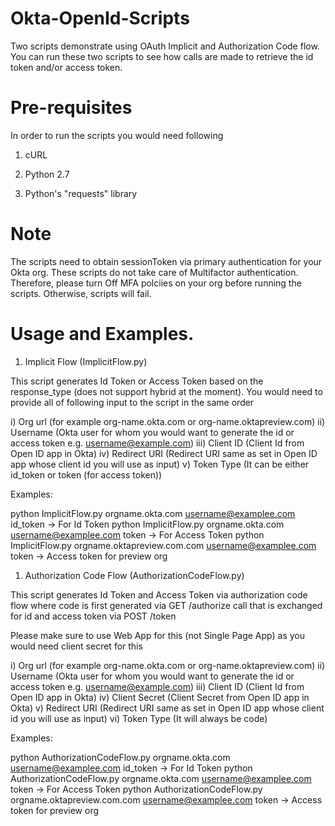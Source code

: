 # Okta-OpenId-Scripts

Two scripts demonstrate using OAuth Implicit and Authorization Code flow. You can run these two scripts to see how calls are 
made to retrieve the id token and/or access token.

# Pre-requisites

In order to run the scripts you would need following

1) cURL 


2) Python 2.7 


3) Python's "requests" library  

# Note

The scripts need to obtain sessionToken via primary authentication for your Okta org. These scripts do not take care of Multifactor
authentication. Therefore, please turn Off MFA polciies on your org before running the scripts. Otherwise, scripts will fail. 

# Usage and Examples.

1) Implicit Flow (ImplicitFlow.py)

This script generates Id Token or Access Token based on the response_type (does not support hybrid at the moment). You would need to 
provide all of following input to the script in the same order 

i) Org url (for example org-name.okta.com or org-name.oktapreview.com)
ii) Username (Okta user for whom you would want to generate the id or access token e.g. username@example.com)
iii) Client ID (Client Id from Open ID app in Okta)
iv) Redirect URI (Redirect URI same as set in Open ID app whose client id you will use as input)
v) Token Type (It can be either id_token or token (for access token))

Examples:

python ImplicitFlow.py orgname.okta.com username@examplee.com <clientId> <redirectUri> id_token -> For Id Token
python ImplicitFlow.py orgname.okta.com username@examplee.com <clientId> <redirectUri> token -> For Access Token
python ImplicitFlow.py orgname.oktapreview.com.com username@examplee.com <clientId> <redirectUri> token -> Access token for preview org


1) Authorization Code Flow (AuthorizationCodeFlow.py)

This script generates Id Token and Access Token via authorization code flow where code is first generated via 
GET  /authorize call that is exchanged for id and access token via POST /token

Please make sure to use Web App for this (not Single Page App) as you would need client secret for this

i) Org url (for example org-name.okta.com or org-name.oktapreview.com)
ii) Username (Okta user for whom you would want to generate the id or access token e.g. username@example.com)
iii) Client ID (Client Id from Open ID app in Okta)
iv) Client Secret (Client Secret from Open ID app in Okta)
v) Redirect URI (Redirect URI same as set in Open ID app whose client id you will use as input)
vi) Token Type (It will always be code)

Examples:

python AuthorizationCodeFlow.py orgname.okta.com username@examplee.com <clientId> <clientSecret> <redirectUri> id_token -> For Id Token
python AuthorizationCodeFlow.py orgname.okta.com username@examplee.com <clientId> <clientSecret>  <redirectUri> token -> For Access Token
python AuthorizationCodeFlow.py orgname.oktapreview.com.com username@examplee.com <clientId> <clientSecret> <redirectUri> token -> Access token for preview org

